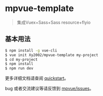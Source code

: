 # mpvue-template

> 集成Vuex+Sass+Sass resource+flyio

## 基本用法
``` bash
$ npm install -g vue-cli
$ vue init Xy2002/mpvue-template my-project
$ cd my-project
$ npm install
$ npm run dev
```

更多详细文档请查阅 [quickstart](http://mpvue.com/mpvue/quickstart/)。

bug 或者交流建议等请反馈到 [mpvue/issues](https://github.com/Meituan-Dianping/mpvue/issues)。

